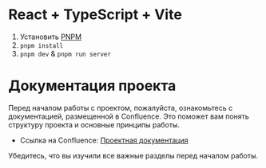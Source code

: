 # React + TypeScript + Vite

1. Установить [PNPM](https://pnpm.io/installation)
2. `pnpm install`
3. `pnpm dev` & `pnpm run server`

# Документация проекта

Перед началом работы с проектом, пожалуйста, ознакомьтесь с документацией, размещенной в Confluence. 
Это поможет вам понять структуру проекта и основные принципы работы.

- Ссылка на Confluence: [Проектная документация](https://wika.kata.academy/pages/viewpage.action?pageId=25035117)

Убедитесь, что вы изучили все важные разделы перед началом работы.